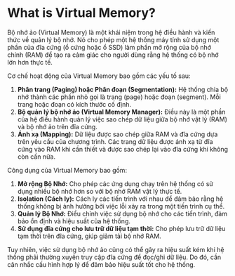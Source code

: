 # What is Virtual Memory?

Bộ nhớ ảo (Virtual Memory) là một khái niệm trong hệ điều hành và kiến thức về quản lý bộ nhớ. Nó cho phép một hệ thống máy tính sử dụng một phần của đĩa cứng (ổ cứng hoặc ổ SSD) làm phần mở rộng của bộ nhớ chính (RAM) để tạo ra cảm giác cho người dùng rằng hệ thống có bộ nhớ lớn hơn thực tế.

Cơ chế hoạt động của Virtual Memory bao gồm các yếu tố sau:

1. **Phân trang (Paging) hoặc Phân đoạn (Segmentation):** Hệ thống chia bộ nhớ thành các phần nhỏ gọi là trang (page) hoặc đoạn (segment). Mỗi trang hoặc đoạn có kích thước cố định.
2. **Bộ quản lý bộ nhớ ảo (Virtual Memory Manager):** Điều này là một phần của hệ điều hành quản lý việc sao chép dữ liệu giữa bộ nhớ vật lý (RAM) và bộ nhớ ảo trên đĩa cứng.
3. **Ánh xạ (Mapping):** Dữ liệu được sao chép giữa RAM và đĩa cứng dựa trên yêu cầu của chương trình. Các trang dữ liệu được ánh xạ từ đĩa cứng vào RAM khi cần thiết và được sao chép lại vào đĩa cứng khi không còn cần nữa.

Công dụng của Virtual Memory bao gồm:

1. **Mở rộng Bộ Nhớ:** Cho phép các ứng dụng chạy trên hệ thống có sử dụng nhiều bộ nhớ hơn so với bộ nhớ RAM vật lý thực tế.
2. **Isolation (Cách ly):** Cách ly các tiến trình với nhau để đảm bảo rằng hệ thống không bị ảnh hưởng bởi việc lỗi xảy ra trong một tiến trình cụ thể.
3. **Quản lý Bộ Nhớ:** Điều chỉnh việc sử dụng bộ nhớ cho các tiến trình, đảm bảo ổn định và hiệu suất của hệ thống.
4. **Sử dụng đĩa cứng cho lưu trữ dữ liệu tạm thời:** Cho phép lưu trữ dữ liệu tạm thời trên đĩa cứng, giúp giảm tải bộ nhớ RAM.

Tuy nhiên, việc sử dụng bộ nhớ ảo cũng có thể gây ra hiệu suất kém khi hệ thống phải thường xuyên truy cập đĩa cứng để đọc/ghi dữ liệu. Do đó, cần cân nhắc cấu hình hợp lý để đảm bảo hiệu suất tốt cho hệ thống.